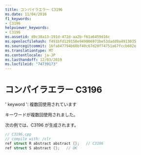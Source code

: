 ```yaml
---
title: コンパイラエラー C3196
ms.date: 11/04/2016
f1_keywords:
- C3196
helpviewer_keywords:
- C3196
ms.assetid: d9c38a13-191d-472d-aa2b-f61a6459d16c
ms.openlocfilehash: f491bfd129158e949006971be53dadd9a4913035
ms.sourcegitcommit: 16fa847794b60bf40c67d20f74751a67fccb602e
ms.translationtype: MT
ms.contentlocale: ja-JP
ms.lasthandoff: 12/03/2019
ms.locfileid: "74739173"
---
```

# <a name="compiler-error-c3196"></a>コンパイラエラー C3196

' keyword ': 複数回使用されています

キーワードが複数回使用されました。

次の例では、C3196 が生成されます。

```cpp
// C3196.cpp
// compile with: /clr
ref struct R abstract abstract {};   // C3196
ref struct S abstract {};   // OK
```
